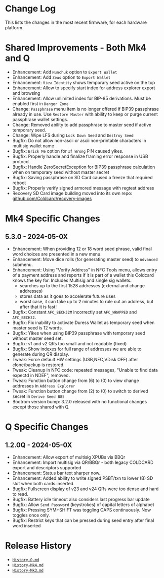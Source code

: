 # Change Log

This lists the changes in the most recent firmware, for each hardware platform.

# Shared Improvements - Both Mk4 and Q

- Enhancement: Add `Nunchuk` option to `Export Wallet`
- Enhancement: Add `Zeus` option to `Export Wallet`
- Enhancement: `View Identity` shows temporary seed active on the top
- Enhancement: Allow to specify start index for address explorer export and browsing
- Enhancement: Allow unlimited index for BIP-85 derivations. Must be enabled first in `Danger Zone` 
- Change: `Passphrase` menu item is no longer offered if BIP39 passphrase
  already in use. Use `Restore Master` with ability to keep or purge current
  passphrase wallet settings.
- Change: Removed ability to add passphrase to master seed if active temporary seed.
- Change: Wipe LFS during `Lock Down Seed` and `Destroy Seed`
- Bugfix: Do not allow non-ascii or ascii non-printable characters in multisig wallet name
- Bugfix: `Brick Me` option for `If Wrong` PIN caused yikes.
- Bugfix: Properly handle and finalize framing error response in USB protocol.
- Bugfix: Handle ZeroSecretException for BIP39 passphrase calculation when on temporary
  seed without master secret
- Bugfix: Saving passphrase on SD Card caused a freeze that required reboot
- Bugfix: Properly verify signed armored message with regtest address
- Recovery SD Card image building moved into its own repo:
  [github.com/Coldcard/recovery-images](https://github.com/Coldcard/recovery-images)


# Mk4 Specific Changes

## 5.3.0 - 2024-05-0X

- Enhancement: When providing 12 or 18 word seed phrase, valid final word choices
  are presented in a new menu.
- Enhancement: Move dice rolls (for generating master seed) to `Advanced` submenu.
- Enhancement: Using "Verify Address" in NFC Tools menu, allows entry of a payment address
  and reports if it is part of a wallet this Coldcard knows the key for. Includes Multisig
  and single sig wallets.
    - searches up to the first 1528 addresses (external and change addresses)
    - stores data as it goes to accelerate future uses
    - worst case, it can take up to 2 minutes to rule out an address, but after that it is fast!
- Bugfix: Constant `AFC_BECH32M` incorrectly set `AFC_WRAPPED` and `AFC_BECH32`.
- Bugfix: Fix inability to activate Duress Wallet as temporary seed when master seed is 12 words.
- Bugfix: Yikes when using BIP39 passphrase with temporary seed without master seed set.
- Bugfix: v1 and v2 QRs too small and not readable (fixed)
- Bugfix: Show indexes for full range of addresses we are able to generate during QR display.
- Tweak: Force default HW settings (USB,NFC,VDisk OFF) after clone/backup is restored.
- Tweak: Cleanup in NFC code: repeated messages, "Unable to find data expectd in NDEF", removed.
- Tweak: Function button change from (6) to (0) to view change addresses in `Address Explorer`
- Tweak: Function button change from (2) to (0) to switch to derived secret in `Derive Seed B85`
- Bootrom version bump: 3.2.0 released with no functional changes except those shared with Q.

# Q Specific Changes

## 1.2.0Q - 2024-05-0X

- Enhancement: Allow export of multisig XPUBs via BBQr
- Enhancement: Import multisig via QR/BBQr - both legacy COLDCARD export and descriptors supported
- Enhancement: Status bar text sharper now.
- Enhancement: Added ability to write signed PSBT/txn to lower (B) SD slot when both cards inserted.
- Bugfix: Fullscreen display of v23 and v24 QRs were too dense and hard to read.
- Bugfix: Battery idle timeout also considers last progress bar update
- Bugfix: Allow `Send Password` (keystrokes) of capital letters of alphabet
- Bugfix: Pressing SYM+SHIFT was toggling CAPS continuously. Now toggles once only.
- Bugfix: Restrict keys that can be pressed during seed entry after final word inserted


# Release History

- [`History-Q.md`](History-Q.md)
- [`History-Mk4.md`](History-Mk4.md)
- [`History-Mk3.md`](History-Mk3.md)

